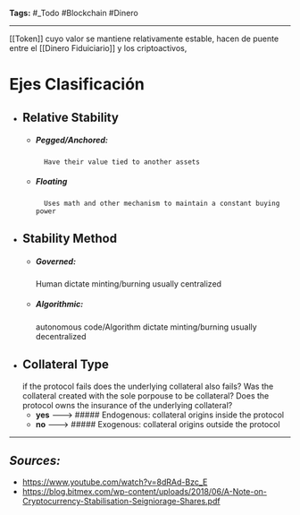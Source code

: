 **Tags:** #_Todo
#Blockchain #Dinero
- - -

[[Token]] cuyo valor se mantiene relativamente estable, hacen de puente entre el [[Dinero Fiduiciario]] y los criptoactivos, 

# Ejes Clasificación
- ## Relative Stability
	- ##### Pegged/Anchored:
			Have their value tied to another assets
	- ##### Floating
			Uses math and other mechanism to maintain a constant buying power
- ## Stability Method
	- ##### Governed: 
		Human dictate minting/burning usually centralized
	- ##### Algorithmic:
		autonomous code/Algorithm dictate minting/burning usually decentralized
- ## Collateral Type 
	if the protocol fails does the underlying collateral also fails?
	Was the collateral created with the sole porpouse to be collateral?
	Does the protocol owns the insurance of the underlying collateral?
	- **yes** ---> ##### Endogenous: collateral origins inside the protocol
	- **no** ---> ##### Exogenous: collateral origins outside the protocol


- - - 
## ***Sources:***
- https://www.youtube.com/watch?v=8dRAd-Bzc_E
- https://blog.bitmex.com/wp-content/uploads/2018/06/A-Note-on-Cryptocurrency-Stabilisation-Seigniorage-Shares.pdf